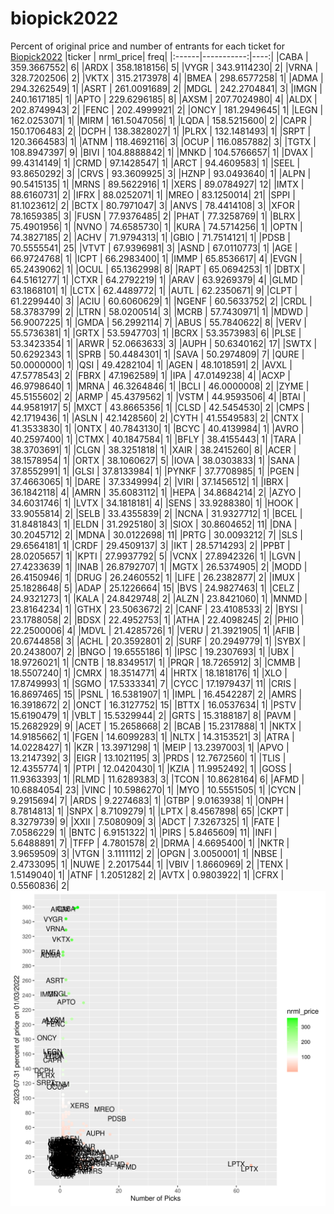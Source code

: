 # biopick2022
Percent of original price and number of entrants for each ticket for [Biopick2022](https://twitter.com/hashtag/Biopick2022)
|ticker |  nrml_price| freq|
|:------|-----------:|----:|
|CABA   | 359.3667552|    6|
|ARDX   | 358.1818156|    5|
|VYGR   | 343.9114230|    2|
|VRNA   | 328.7202506|    2|
|VKTX   | 315.2173978|    4|
|BMEA   | 298.6577258|    1|
|ADMA   | 294.3262549|    1|
|ASRT   | 261.0091689|    2|
|MDGL   | 242.2704841|    3|
|IMGN   | 240.1617185|    1|
|APTO   | 229.6296185|    8|
|AXSM   | 207.7024980|    4|
|ALDX   | 202.8749943|    2|
|FENC   | 202.4999921|    2|
|ONCY   | 181.2949645|    1|
|LEGN   | 162.0253071|    1|
|MIRM   | 161.5047056|    1|
|LQDA   | 158.5215600|    2|
|CAPR   | 150.1706483|    2|
|DCPH   | 138.3828027|    1|
|PLRX   | 132.1481493|    1|
|SRPT   | 120.3664583|    1|
|ATNM   | 118.4692116|    3|
|OCUP   | 116.0857882|    3|
|TGTX   | 108.8947397|    9|
|BIVI   | 104.8888842|    1|
|MNKD   | 104.5766657|    1|
|DVAX   |  99.4314149|    1|
|CRMD   |  97.1428547|    1|
|ARCT   |  94.4609583|    1|
|SEEL   |  93.8650292|    3|
|CRVS   |  93.3609925|    3|
|HZNP   |  93.0493640|    1|
|ALPN   |  90.5415135|    1|
|MRNS   |  89.5622916|    1|
|XERS   |  89.0784927|   12|
|IMTX   |  88.6160731|    2|
|IFRX   |  88.0252071|    1|
|MREO   |  83.1250014|   21|
|SPPI   |  81.1023612|    2|
|BCTX   |  80.7971047|    3|
|ANVS   |  78.4414108|    3|
|XFOR   |  78.1659385|    3|
|FUSN   |  77.9376485|    2|
|PHAT   |  77.3258769|    1|
|BLRX   |  75.4901956|    1|
|NVNO   |  74.6585730|    1|
|KURA   |  74.5714256|    1|
|OPTN   |  74.3827185|    2|
|ACHV   |  71.9794313|    1|
|GBIO   |  71.7514121|    1|
|PDSB   |  70.5555541|   25|
|VTVT   |  67.9396981|    3|
|ASND   |  67.0110773|    1|
|AGE    |  66.9724768|    1|
|ICPT   |  66.2983400|    1|
|IMMP   |  65.8536617|    4|
|EVGN   |  65.2439062|    1|
|OCUL   |  65.1362998|    8|
|RAPT   |  65.0694253|    1|
|DBTX   |  64.5161277|    1|
|CTXR   |  64.2792219|    1|
|ARAV   |  63.9269379|    4|
|GLMD   |  63.1868101|    1|
|LCTX   |  62.4489772|    1|
|AUTL   |  62.2350671|    9|
|CLPT   |  61.2299440|    3|
|ACIU   |  60.6060629|    1|
|NGENF  |  60.5633752|    2|
|CRDL   |  58.3783799|    2|
|LTRN   |  58.0200514|    3|
|MCRB   |  57.7430971|    1|
|MDWD   |  56.9007225|    1|
|GMDA   |  56.2992114|    7|
|ABUS   |  55.7840622|    8|
|VERV   |  55.5736381|    1|
|GRTX   |  53.5947703|    1|
|BCRX   |  53.3573983|    6|
|PLSE   |  53.3423354|    1|
|ARWR   |  52.0663633|    3|
|AUPH   |  50.6340162|   17|
|SWTX   |  50.6292343|    1|
|SPRB   |  50.4484301|    1|
|SAVA   |  50.2974809|    7|
|QURE   |  50.0000000|    1|
|QSI    |  49.4282104|    1|
|AGEN   |  48.1018591|    2|
|AVXL   |  47.5778543|    2|
|FBRX   |  47.1962589|    1|
|IPA    |  47.0149238|    4|
|ACXP   |  46.9798640|    1|
|MRNA   |  46.3264846|    1|
|BCLI   |  46.0000008|    2|
|ZYME   |  45.5155602|    2|
|ARMP   |  45.4379562|    1|
|VSTM   |  44.9593506|    4|
|BTAI   |  44.9581917|    5|
|MXCT   |  43.8665356|    1|
|CLSD   |  42.5454530|    2|
|CMPS   |  42.1719436|    1|
|ASLN   |  42.1428560|    2|
|CYTH   |  41.5549583|    2|
|CNTX   |  41.3533830|    1|
|ONTX   |  40.7843130|    1|
|BCYC   |  40.4139984|    1|
|AVRO   |  40.2597400|    1|
|CTMX   |  40.1847584|    1|
|BFLY   |  38.4155443|    1|
|TARA   |  38.3703691|    1|
|CLGN   |  38.3251818|    1|
|XAIR   |  38.2415260|    8|
|ACER   |  38.1578954|    1|
|ORTX   |  38.1060627|    5|
|IOVA   |  38.0303833|    1|
|SANA   |  37.8552991|    1|
|GLSI   |  37.8133984|    1|
|PYNKF  |  37.7708985|    1|
|PGEN   |  37.4663065|    1|
|DARE   |  37.3349994|    2|
|VIRI   |  37.1456512|    1|
|IBRX   |  36.1842118|    4|
|AMRN   |  35.6083112|    1|
|HEPA   |  34.8684214|    2|
|AZYO   |  34.6031746|    1|
|LVTX   |  34.1818181|    4|
|SENS   |  33.9288380|    1|
|HOOK   |  33.9055814|    2|
|SELB   |  33.4355839|    2|
|NCNA   |  31.9327712|    1|
|BCEL   |  31.8481843|    1|
|ELDN   |  31.2925180|    3|
|SIOX   |  30.8604652|   11|
|DNA    |  30.2045712|    2|
|MDNA   |  30.0122698|   11|
|PRTG   |  30.0093212|    7|
|SLS    |  29.6564181|    1|
|CRDF   |  29.4509137|    3|
|IKT    |  28.5714293|    2|
|PPBT   |  28.0205657|    1|
|KPTI   |  27.9937792|    5|
|VCNX   |  27.8942326|    1|
|LGVN   |  27.4233639|    1|
|INAB   |  26.8792707|    1|
|MGTX   |  26.5374905|    2|
|MODD   |  26.4150946|    1|
|DRUG   |  26.2460552|    1|
|LIFE   |  26.2382877|    2|
|IMUX   |  25.1828648|    5|
|ADAP   |  25.1226664|   15|
|BVS    |  24.9827463|    1|
|CELZ   |  24.9321273|    1|
|KALA   |  24.8429748|    2|
|ALZN   |  23.8421060|    1|
|MNMD   |  23.8164234|    1|
|GTHX   |  23.5063672|    2|
|CANF   |  23.4108533|    2|
|BYSI   |  23.1788058|    2|
|BDSX   |  22.4952753|    1|
|ATHA   |  22.4098245|    2|
|PHIO   |  22.2500006|    4|
|MDVL   |  21.4285726|    1|
|VERU   |  21.3921905|    1|
|AFIB   |  20.6744858|    3|
|ACHL   |  20.3592801|    2|
|SURF   |  20.2949779|    1|
|SYBX   |  20.2438007|    2|
|BNGO   |  19.6555186|    1|
|IPSC   |  19.2307693|    1|
|UBX    |  18.9726021|    1|
|CNTB   |  18.8349517|    1|
|PRQR   |  18.7265912|    3|
|CMMB   |  18.5507240|    1|
|CMRX   |  18.3514771|    4|
|HRTX   |  18.1818176|    1|
|XLO    |  17.8749993|    1|
|SGMO   |  17.5333341|    7|
|CYCC   |  17.1979437|   11|
|CRIS   |  16.8697465|   15|
|PSNL   |  16.5381907|    1|
|IMPL   |  16.4542287|    2|
|AMRS   |  16.3918672|    2|
|ONCT   |  16.3127752|   15|
|BTTX   |  16.0537634|    1|
|PSTV   |  15.6190479|    1|
|VBLT   |  15.5329944|    2|
|GRTS   |  15.3188187|    8|
|PAVM   |  15.2682929|    9|
|ACET   |  15.2658668|    2|
|BCAB   |  15.2317888|    1|
|NKTX   |  14.9185662|    1|
|FGEN   |  14.6099283|    1|
|NLTX   |  14.3153521|    3|
|ATRA   |  14.0228427|    1|
|KZR    |  13.3971298|    1|
|MEIP   |  13.2397003|    1|
|APVO   |  13.2147392|    3|
|EIGR   |  13.1021195|    3|
|PRDS   |  12.7672560|    1|
|TLIS   |  12.4355774|    1|
|PTPI   |  12.0420430|    1|
|KZIA   |  11.9952492|    1|
|GOSS   |  11.9363393|    1|
|RLMD   |  11.6289383|    3|
|TCON   |  10.8628164|    6|
|AFMD   |  10.6884054|   23|
|VINC   |  10.5986270|    1|
|MYO    |  10.5551505|    1|
|CYCN   |   9.2915694|    7|
|ARDS   |   9.2274683|    1|
|GTBP   |   9.0163938|    1|
|ONPH   |   8.7814813|    1|
|SNPX   |   8.7109279|    1|
|LPTX   |   8.4567898|   65|
|CKPT   |   8.3279739|    9|
|XXII   |   7.5080909|    3|
|ADCT   |   7.3267325|    1|
|FATE   |   7.0586229|    1|
|BNTC   |   6.9151322|    1|
|PIRS   |   5.8465609|   11|
|INFI   |   5.6488891|    7|
|TFFP   |   4.7801578|    2|
|DRMA   |   4.6695400|    1|
|NKTR   |   3.9659509|    3|
|VTGN   |   3.1111112|    2|
|OPGN   |   3.0050001|    1|
|NBSE   |   2.4733095|    1|
|NUWE   |   2.2017544|    1|
|VBIV   |   1.8660969|    2|
|TENX   |   1.5149040|    1|
|ATNF   |   1.2051282|    2|
|AVTX   |   0.9803922|    1|
|CFRX   |   0.5560836|    2|
![retvspicks](biopicks.png?raw=true)
